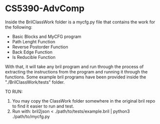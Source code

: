 # CS5390-AdvComp

Inside the BrilClassWork folder is a mycfg.py file that contains the work for the following:
- Basic Blocks and MyCFG program
- Path Lenght Function
- Reverse Postorder Function
- Back Edge Function
- Is Reducible Function

With that, it will take any bril program and run through the process of extracting the instructions from the program and running it through the functions. Some example bril programs have been provided inside the "./BrilClassWork/tests" folder.

TO RUN:
1. You may copy the ClassWork folder somewhere in the original bril repo to find it easier to run and test.
2. Run with: bril2json < ./path/to/tests/example.bril | python3 ./path/to/mycfg.py
